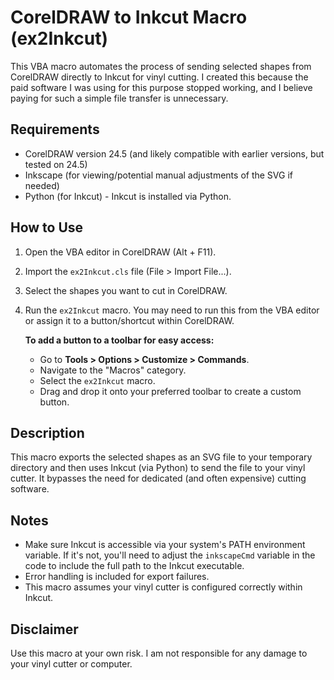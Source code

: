# CorelDRAW to Inkcut Macro (ex2Inkcut)

This VBA macro automates the process of sending selected shapes from CorelDRAW directly to Inkcut for vinyl cutting.  I created this because the paid software I was using for this purpose stopped working, and I believe paying for such a simple file transfer is unnecessary.

## Requirements

* CorelDRAW version 24.5 (and likely compatible with earlier versions, but tested on 24.5)
* Inkscape (for viewing/potential manual adjustments of the SVG if needed)
* Python (for Inkcut) - Inkcut is installed via Python.

## How to Use

1. Open the VBA editor in CorelDRAW (Alt + F11).
2. Import the `ex2Inkcut.cls` file (File > Import File...).
3. Select the shapes you want to cut in CorelDRAW.
4. Run the `ex2Inkcut` macro. You may need to run this from the VBA editor or assign it to a button/shortcut within CorelDRAW.

   **To add a button to a toolbar for easy access:**
   * Go to **Tools > Options > Customize > Commands**.
   * Navigate to the "Macros" category.
   * Select the `ex2Inkcut` macro.
   * Drag and drop it onto your preferred toolbar to create a custom button.

## Description

This macro exports the selected shapes as an SVG file to your temporary directory and then uses Inkcut (via Python) to send the file to your vinyl cutter.  It bypasses the need for dedicated (and often expensive) cutting software.

## Notes

* Make sure Inkcut is accessible via your system's PATH environment variable.  If it's not, you'll need to adjust the `inkscapeCmd` variable in the code to include the full path to the Inkcut executable.
* Error handling is included for export failures.
* This macro assumes your vinyl cutter is configured correctly within Inkcut.

## Disclaimer

Use this macro at your own risk.  I am not responsible for any damage to your vinyl cutter or computer.
